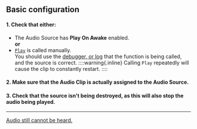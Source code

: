 ## Basic configuration
#### 1. Check that either:  
- The Audio Source has **Play On Awake** enabled.  
**or**  
- [`Play`](https://docs.unity3d.com/ScriptReference/AudioSource.Play.html) is called manually.  
  You should use the [debugger, or log](../../Programming/Debugging.md) that the function is being called, and the source is correct.
  ::::warning{.inline}
  Calling `Play` repeatedly will cause the clip to constantly restart.
  ::::

#### 2. Make sure that the Audio Clip is actually assigned to the Audio Source.

#### 3. Check that the source isn't being destroyed, as this will also stop the audio being played.

---
[Audio still cannot be heard.](Missing%20Audio%20Listener.md)